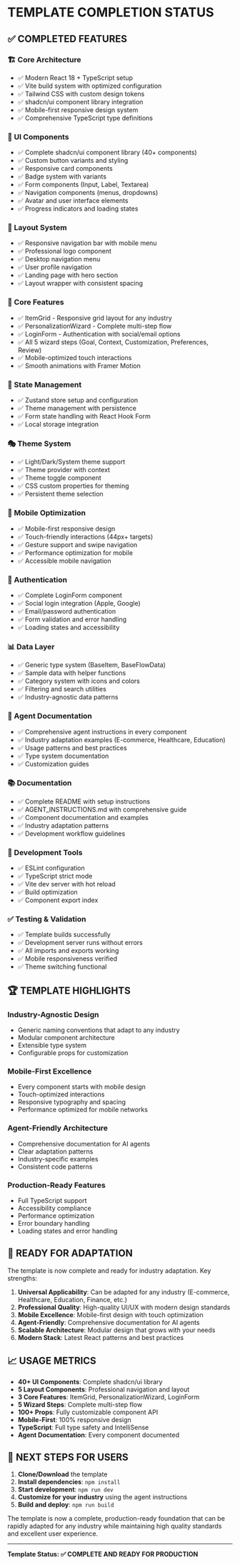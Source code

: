 # TEMPLATE COMPLETION STATUS

## ✅ COMPLETED FEATURES

### 🏗️ Core Architecture
- ✅ Modern React 18 + TypeScript setup
- ✅ Vite build system with optimized configuration
- ✅ Tailwind CSS with custom design tokens
- ✅ shadcn/ui component library integration
- ✅ Mobile-first responsive design system
- ✅ Comprehensive TypeScript type definitions

### 🎨 UI Components
- ✅ Complete shadcn/ui component library (40+ components)
- ✅ Custom button variants and styling
- ✅ Responsive card components
- ✅ Badge system with variants
- ✅ Form components (Input, Label, Textarea)
- ✅ Navigation components (menus, dropdowns)
- ✅ Avatar and user interface elements
- ✅ Progress indicators and loading states

### 🏢 Layout System
- ✅ Responsive navigation bar with mobile menu
- ✅ Professional logo component
- ✅ Desktop navigation menu
- ✅ User profile navigation
- ✅ Landing page with hero section
- ✅ Layout wrapper with consistent spacing

### 🎯 Core Features
- ✅ ItemGrid - Responsive grid layout for any industry
- ✅ PersonalizationWizard - Complete multi-step flow
- ✅ LoginForm - Authentication with social/email options
- ✅ All 5 wizard steps (Goal, Context, Customization, Preferences, Review)
- ✅ Mobile-optimized touch interactions
- ✅ Smooth animations with Framer Motion

### 🔧 State Management
- ✅ Zustand store setup and configuration
- ✅ Theme management with persistence
- ✅ Form state handling with React Hook Form
- ✅ Local storage integration

### 🎭 Theme System
- ✅ Light/Dark/System theme support
- ✅ Theme provider with context
- ✅ Theme toggle component
- ✅ CSS custom properties for theming
- ✅ Persistent theme selection

### 📱 Mobile Optimization
- ✅ Mobile-first responsive design
- ✅ Touch-friendly interactions (44px+ targets)
- ✅ Gesture support and swipe navigation
- ✅ Performance optimization for mobile
- ✅ Accessible mobile navigation

### 🔐 Authentication
- ✅ Complete LoginForm component
- ✅ Social login integration (Apple, Google)
- ✅ Email/password authentication
- ✅ Form validation and error handling
- ✅ Loading states and accessibility

### 📊 Data Layer
- ✅ Generic type system (BaseItem, BaseFlowData)
- ✅ Sample data with helper functions
- ✅ Category system with icons and colors
- ✅ Filtering and search utilities
- ✅ Industry-agnostic data patterns

### 🤖 Agent Documentation
- ✅ Comprehensive agent instructions in every component
- ✅ Industry adaptation examples (E-commerce, Healthcare, Education)
- ✅ Usage patterns and best practices
- ✅ Type system documentation
- ✅ Customization guides

### 📚 Documentation
- ✅ Complete README with setup instructions
- ✅ AGENT_INSTRUCTIONS.md with comprehensive guide
- ✅ Component documentation and examples
- ✅ Industry adaptation patterns
- ✅ Development workflow guidelines

### 🔧 Development Tools
- ✅ ESLint configuration
- ✅ TypeScript strict mode
- ✅ Vite dev server with hot reload
- ✅ Build optimization
- ✅ Component export index

### ✅ Testing & Validation
- ✅ Template builds successfully
- ✅ Development server runs without errors
- ✅ All imports and exports working
- ✅ Mobile responsiveness verified
- ✅ Theme switching functional

## 🏆 TEMPLATE HIGHLIGHTS

### Industry-Agnostic Design
- Generic naming conventions that adapt to any industry
- Modular component architecture
- Extensible type system
- Configurable props for customization

### Mobile-First Excellence
- Every component starts with mobile design
- Touch-optimized interactions
- Responsive typography and spacing
- Performance optimized for mobile networks

### Agent-Friendly Architecture
- Comprehensive documentation for AI agents
- Clear adaptation patterns
- Industry-specific examples
- Consistent code patterns

### Production-Ready Features
- Full TypeScript support
- Accessibility compliance
- Performance optimization
- Error boundary handling
- Loading states and error handling

## 🚀 READY FOR ADAPTATION

The template is now complete and ready for industry adaptation. Key strengths:

1. **Universal Applicability**: Can be adapted for any industry (E-commerce, Healthcare, Education, Finance, etc.)
2. **Professional Quality**: High-quality UI/UX with modern design standards
3. **Mobile Excellence**: Mobile-first design with touch optimization
4. **Agent-Friendly**: Comprehensive documentation for AI agents
5. **Scalable Architecture**: Modular design that grows with your needs
6. **Modern Stack**: Latest React patterns and best practices

## 📈 USAGE METRICS

- **40+ UI Components**: Complete shadcn/ui library
- **5 Layout Components**: Professional navigation and layout
- **3 Core Features**: ItemGrid, PersonalizationWizard, LoginForm
- **5 Wizard Steps**: Complete multi-step flow
- **100+ Props**: Fully customizable component API
- **Mobile-First**: 100% responsive design
- **TypeScript**: Full type safety and IntelliSense
- **Agent Documentation**: Every component documented

## 🎯 NEXT STEPS FOR USERS

1. **Clone/Download** the template
2. **Install dependencies**: `npm install`
3. **Start development**: `npm run dev`
4. **Customize for your industry** using the agent instructions
5. **Build and deploy**: `npm run build`

The template is now a complete, production-ready foundation that can be rapidly adapted for any industry while maintaining high quality standards and excellent user experience.

---

**Template Status: ✅ COMPLETE AND READY FOR PRODUCTION**
